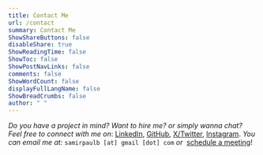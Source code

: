 ```yaml
---
title: Contact Me
url: /contact
summary: Contact Me
ShowShareButtons: false
disableShare: true
ShowReadingTime: false
ShowToc: false
ShowPostNavLinks: false
comments: false
ShowWordCount: false
displayFullLangName: false
ShowBreadCrumbs: false
author: " "
---
```


*Do you have a project in mind? Want to hire me? or simply wanna chat? Feel free to connect with me on*:&nbsp;<a href="https://www.linkedin.com/in/SamirPaul" target="_blank">LinkedIn</a>,&nbsp;<a href="https://github.com/SamirPaulb" target="_blank">GitHub</a>,&nbsp;<a href="https://twitter.com/SamirPaulb" target="_blank">X/Twitter</a>,&nbsp;<a href="https://instagram.com/SamirPaulb" target="_blank">Instagram</a>. *You can email me at:*&nbsp;```samirpaulb [at] gmail [dot] com``` *or*&nbsp;&nbsp;<a href="" onclick="Calendly.initPopupWidget({url: 'https://calendly.com/samirpaulb/meet?hide_gdpr_banner=1'});return false;">schedule a meeting</a>!

<!---
<iframe src="https://docs.google.com/forms/d/e/1FAIpQLSfGcMMU8znqdQIasXOZp0huyxZ9Y5x0YoSr2BQY0AACS_dXKg/viewform?embedded=true"
			title="Contact form"
			frameborder="0"
			marginheight="0"
			marginwidth="0"
			width="100%"
			height="840px"
			scrolling="no"
			loading="lazy">
  			Loading…
</iframe>
-->

<!-- Jotform Contact Form  https://form.jotform.com/samirpaulb/contact -->
<script type="text/javascript" src="https://form.jotform.com/jsform/240685730269463"></script>

<!-- Calendly link widget begin -->
<link loading="lazy" href="https://assets.calendly.com/assets/external/widget.css" rel="stylesheet">
<script defer loading="lazy" src="https://assets.calendly.com/assets/external/widget.js" type="text/javascript" async></script>
<!-- Calendly link widget end -->

